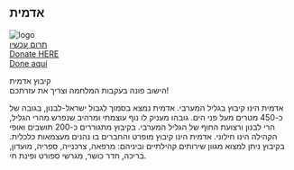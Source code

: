 ## אדמית
![](./images/logo.png "logo")  
[תרום עכשיו](donations-hebrew.html)  
[Donate HERE](donations-english.html)  
[Done aquí](donations-spanish.html)  

קיבוץ אדמית  
הישוב פונה בעקבות המלחמה וצריך את עזרתכם!  

אדמית הינו קיבוץ בגליל המערבי. אדמית נמצא בסמוך לגבול ישראל-לבנון, בגובה של כ-450 מטרים מעל פני הים. גובהו מעניק לו נוף עוצמתי ומרהיב שנפרש מהרי הגליל, הרי לבנון ורצועת החוף של הגליל המערבי. בקיבוץ מתגוררים כ-200 תושבים ואופי הקהילה הינו חילוני. אדמית הינו קיבוץ מופרט והחברים בו נהנים מעצמאות כלכלית. בקיבוץ ניתן למצוא מגוון שירותים קהילתיים וביניהם: מרפאה, צרכנייה, ספריה, מועדון, בריכה, חדר כושר, מגרשי ספורט ופינת חי.



